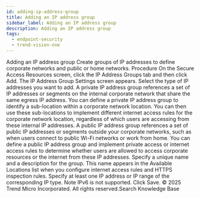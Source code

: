 ```yaml
---
id: adding-ip-address-group
title: Adding an IP address group
sidebar_label: Adding an IP address group
description: Adding an IP address group
tags:
  - endpoint-security
  - trend-vision-one
---
```


 Adding an IP address group Create groups of IP addresses to define corporate networks and public or home networks. Procedure On the Secure Access Resources screen, click the IP Address Groups tab and then click Add. The IP Address Group Settings screen appears. Select the type of IP addresses you want to add. A private IP address group references a set of IP addresses or segments on the internal corporate network that share the same egress IP address. You can define a private IP address group to identify a sub-location within a corporate network location. You can then use these sub-locations to implement different internet access rules for the corporate network location, regardless of which users are accessing from these internal IP addresses. A public IP address group references a set of public IP addresses or segments outside your corporate networks, such as when users connect to public Wi-Fi networks or work from home. You can define a public IP address group and implement private access or internet access rules to determine whether users are allowed to access corporate resources or the internet from these IP addresses. Specify a unique name and a description for the group. This name appears in the Available Locations list when you configure internet access rules and HTTPS inspection rules. Specify at least one IP address or IP range of the corresponding IP type. Note IPv6 is not supported. Click Save. © 2025 Trend Micro Incorporated. All rights reserved.Search Knowledge Base